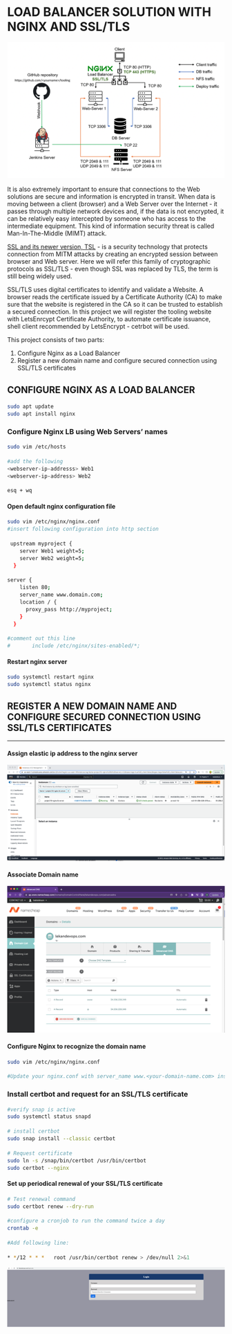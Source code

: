 # LOAD BALANCER SOLUTION WITH NGINX AND SSL/TLS
![project 10](pbl10/project10.png)


It is also extremely important to ensure that connections to the Web solutions are secure and information is encrypted in transit. When data is moving between a client (browser) and a Web Server over the Internet - it passes through multiple network devices and, if the data is not encrypted, it can be relatively easy intercepted by someone who has access to the intermediate equipment. This kind of information security threat is called Man-In-The-Middle (MIMT) attack.

[SSL and its newer version, TSL](https://en.wikipedia.org/wiki/Secure_Sockets_Layer) - is a security technology that protects connection from MITM attacks by creating an encrypted session between browser and Web server. Here we will refer this family of cryptographic protocols as SSL/TLS - even though SSL was replaced by TLS, the term is still being widely used.

SSL/TLS uses digital certificates to identify and validate a Website. A browser reads the certificate issued by a Certificate Authority (CA) to make sure that the website is registered in the CA so it can be trusted to establish a secured connection.
In this project we will register the tooling website with LetsEnrcypt Certificate Authority, to automate certificate issuance, shell client recommended by LetsEncrypt - cetrbot will be used.

This project consists of two parts:
1. Configure Nginx as a Load Balancer
2. Register a new domain name and configure secured connection using SSL/TLS certificates

## CONFIGURE NGINX AS A LOAD BALANCER
```bash
sudo apt update 
sudo apt install nginx
```
### Configure Nginx LB using Web Servers’ names
```bash
sudo vim /etc/hosts

#add the following 
<webserver-ip-addresss> Web1
<webserver-ip-address> Web2

esq + wq
```
#### Open default nginx configuration file
```bash
sudo vim /etc/nginx/nginx.conf
#insert following configuration into http section

 upstream myproject {
    server Web1 weight=5;
    server Web2 weight=5;
  }

server {
    listen 80;
    server_name www.domain.com;
    location / {
      proxy_pass http://myproject;
    }
  }

#comment out this line
#       include /etc/nginx/sites-enabled/*;
```
#### Restart nginx server 
```bash
sudo systemctl restart nginx
sudo systemctl status nginx
```
## REGISTER A NEW DOMAIN NAME AND CONFIGURE SECURED CONNECTION USING SSL/TLS CERTIFICATES
---
#### Assign elastic ip address to the nginx server 
![nginx elastic ip](pbl10/nginxinstance.png)
#### Associate Domain name 
![assign domain name to elastic ip](pbl10/domaintoEip.png)

#### Configure Nginx to recognize the domain name
```bash
sudo vim /etc/nginx/nginx.conf

#Update your nginx.conf with server_name www.<your-domain-name.com> instead of server_name www.domain.com
```
### Install certbot and request for an SSL/TLS certificate
```bash
#verify snap is active 
sudo systemctl status snapd

# install certbot
sudo snap install --classic certbot

# Request certificate
sudo ln -s /snap/bin/certbot /usr/bin/certbot
sudo certbot --nginx
```
#### Set up periodical renewal of your SSL/TLS certificate
```bash
# Test renewal command
sudo certbot renew --dry-run

#configure a cronjob to run the command twice a day
crontab -e

#Add following line:

* */12 * * *   root /usr/bin/certbot renew > /dev/null 2>&1
```

![domain url](pbl10/domainurl.png)





